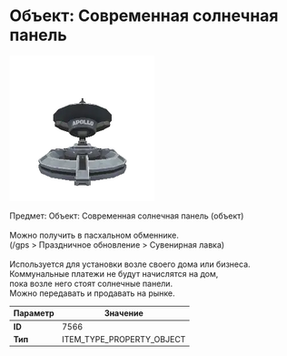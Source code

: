 # Объект: Современная солнечная панель

![Item Image](../img/7566.webp?raw=true)

Предмет: Объект: Современная солнечная панель (объект)<br><br>Можно получить в пасхальном обменнике.<br>(/gps > Праздничное обновление > Сувенирная лавка)<br><br>Используется для установки возле своего дома или бизнеса.<br>Коммунальные платежи не будут начислятся на дом,<br>пока возле него стоят солнечные панели.<br>Можно передавать и продавать на рынке.


| Параметр | Значение |
|----------|----------|
| **ID** | 7566 |
| **Тип** | ITEM_TYPE_PROPERTY_OBJECT |

